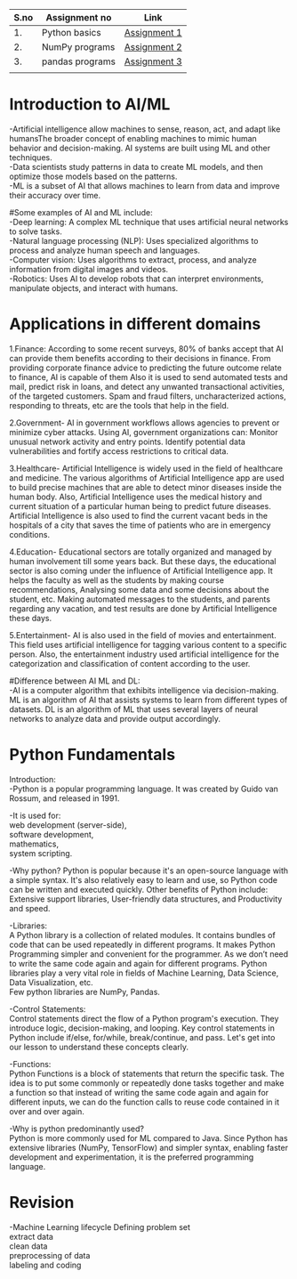 |S.no|Assignment no|Link|
|-----|-----|-----|
|1.|Python basics|[Assignment 1](Assignments/Assignment_01.ipynb)|
|2.|NumPy programs|[Assignment 2](Assignments/Assignment_02.ipynb)|
|3.|pandas programs|[Assignment 3](Assignments/Assignment_03.ipynb)|
||||


# Introduction to AI/ML  

-Artificial intelligence allow machines to sense, reason, act, and adapt like humansThe broader concept of enabling machines to mimic human behavior and decision-making. AI systems are built using ML and other techniques.  
-Data scientists study patterns in data to create ML models, and then optimize those models based on the patterns.  
-ML is a subset of AI that allows machines to learn from data and improve their accuracy over time.  

#Some examples of AI and ML include:  
-Deep learning: A complex ML technique that uses artificial neural networks to solve tasks.  
-Natural language processing (NLP): Uses specialized algorithms to process and analyze human speech and languages.  
-Computer vision: Uses algorithms to extract, process, and analyze information from digital images and videos.  
-Robotics: Uses AI to develop robots that can interpret environments, manipulate objects, and interact with humans.  

# Applications in different domains  

1.Finance: According to some recent surveys, 80% of banks accept that AI can provide them benefits according to their decisions in finance. From providing corporate finance advice to predicting the future outcome relate to finance, AI is capable of them Also it is used to send automated tests and mail, predict risk in loans, and detect any unwanted transactional activities, of the targeted customers. Spam and fraud filters, uncharacterized actions, responding to threats, etc are the tools that help in the field.  

2.Government- AI in government workflows allows agencies to prevent or minimize cyber attacks. Using AI, government organizations can: Monitor unusual network activity and entry points. Identify potential data vulnerabilities and fortify access restrictions to critical data.  

3.Healthcare- Artificial Intelligence is widely used in the field of healthcare and medicine. The various algorithms of Artificial Intelligence app are used to build precise machines that are able to detect minor diseases inside the human body. Also, Artificial Intelligence uses the medical history and current situation of a particular human being to predict future diseases. Artificial Intelligence is also used to find the current vacant beds in the hospitals of a city that saves the time of patients who are in emergency conditions.  

4.Education- Educational sectors are totally organized and managed by human involvement till some years back. But these days, the educational sector is also coming under the influence of Artificial Intelligence app. It helps the faculty as well as the students by making course recommendations, Analysing some data and some decisions about the student, etc. Making automated messages to the students, and parents regarding any vacation, and test results are done by Artificial Intelligence these days.  

5.Entertainment- AI is also used in the field of movies and entertainment. This field uses artificial intelligence for tagging various content to a specific person. Also, the entertainment industry used artificial intelligence for the categorization and classification of content according to the user.  

#Difference between AI ML and DL:  
-AI is a computer algorithm that exhibits intelligence via decision-making. ML is an algorithm of AI that assists systems to learn from different types of datasets. DL is an algorithm of ML that uses several layers of neural networks to analyze data and provide output accordingly.  

# Python Fundamentals  

Introduction:  
-Python is a popular programming language. It was created by Guido van Rossum, and released in 1991.  

-It is used for:  
web development (server-side),  
software development,  
mathematics,  
system scripting.  

-Why python?
Python is popular because it's an open-source language with a simple syntax. It's also relatively easy to learn and use, so Python code can be written and executed quickly. Other benefits of Python include: Extensive support libraries, User-friendly data structures, and Productivity and speed.  

-Libraries:  
A Python library is a collection of related modules. It contains bundles of code that can be used repeatedly in different programs. It makes Python Programming simpler and convenient for the programmer. As we don’t need to write the same code again and again for different programs. Python libraries play a very vital role in fields of Machine Learning, Data Science, Data Visualization, etc.  
Few python libraries are NumPy, Pandas.  

-Control Statements:  
Control statements direct the flow of a Python program's execution. They introduce logic, decision-making, and looping. Key control statements in Python include if/else, for/while, break/continue, and pass. Let's get into our lesson to understand these concepts clearly.  

-Functions:  
Python Functions is a block of statements that return the specific task. The idea is to put some commonly or repeatedly done tasks together and make a function so that instead of writing the same code again and again for different inputs, we can do the function calls to reuse code contained in it over and over again.  

-Why is python predominantly used?  
Python is more commonly used for ML compared to Java. Since Python has extensive libraries (NumPy, TensorFlow) and simpler syntax, enabling faster development and experimentation, it is the preferred programming language.  

# Revision  
-Machine Learning lifecycle
Defining problem set  
extract data  
clean data  
preprocessing of data  
labeling and coding  
